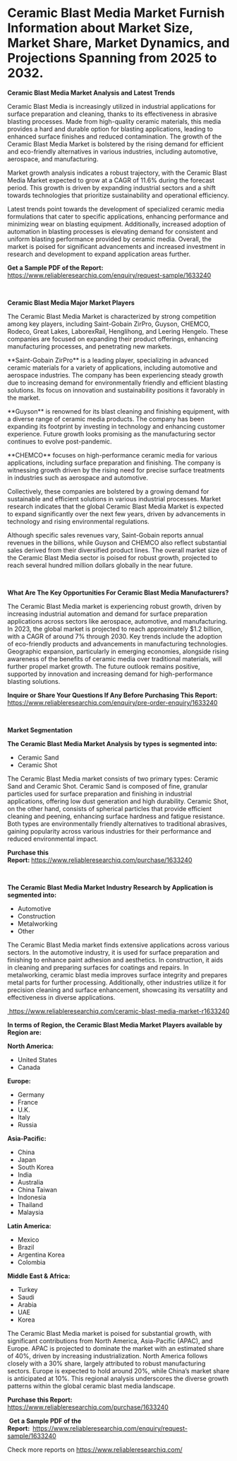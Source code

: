 <p><h1>Ceramic Blast Media Market Furnish Information about Market Size, Market Share, Market Dynamics, and Projections Spanning from 2025 to 2032.</h1></p><p><strong>Ceramic Blast Media Market Analysis and Latest Trends</strong></p>
<p><p>Ceramic Blast Media is increasingly utilized in industrial applications for surface preparation and cleaning, thanks to its effectiveness in abrasive blasting processes. Made from high-quality ceramic materials, this media provides a hard and durable option for blasting applications, leading to enhanced surface finishes and reduced contamination. The growth of the Ceramic Blast Media Market is bolstered by the rising demand for efficient and eco-friendly alternatives in various industries, including automotive, aerospace, and manufacturing. </p><p>Market growth analysis indicates a robust trajectory, with the Ceramic Blast Media Market expected to grow at a CAGR of 11.6% during the forecast period. This growth is driven by expanding industrial sectors and a shift towards technologies that prioritize sustainability and operational efficiency. </p><p>Latest trends point towards the development of specialized ceramic media formulations that cater to specific applications, enhancing performance and minimizing wear on blasting equipment. Additionally, increased adoption of automation in blasting processes is elevating demand for consistent and uniform blasting performance provided by ceramic media. Overall, the market is poised for significant advancements and increased investment in research and development to expand application areas further.</p></p>
<p><strong>Get a Sample PDF of the Report:&nbsp;</strong> <a href="https://www.reliableresearchiq.com/enquiry/request-sample/1633240?utm_campaign=973&utm_medium=2&utm_source=Github&utm_content=ia&utm_term=30012025&utm_id=ceramic-blast-media">https://www.reliableresearchiq.com/enquiry/request-sample/1633240</a></p>
<p>&nbsp;</p>
<p><strong>Ceramic Blast Media Major Market Players</strong></p>
<p><p>The Ceramic Blast Media Market is characterized by strong competition among key players, including Saint-Gobain ZirPro, Guyson, CHEMCO, Rodeco, Great Lakes, LaborexRail, Henglihong, and Leering Hengelo. These companies are focused on expanding their product offerings, enhancing manufacturing processes, and penetrating new markets.</p><p>**Saint-Gobain ZirPro** is a leading player, specializing in advanced ceramic materials for a variety of applications, including automotive and aerospace industries. The company has been experiencing steady growth due to increasing demand for environmentally friendly and efficient blasting solutions. Its focus on innovation and sustainability positions it favorably in the market.</p><p>**Guyson** is renowned for its blast cleaning and finishing equipment, with a diverse range of ceramic media products. The company has been expanding its footprint by investing in technology and enhancing customer experience. Future growth looks promising as the manufacturing sector continues to evolve post-pandemic.</p><p>**CHEMCO** focuses on high-performance ceramic media for various applications, including surface preparation and finishing. The company is witnessing growth driven by the rising need for precise surface treatments in industries such as aerospace and automotive.</p><p>Collectively, these companies are bolstered by a growing demand for sustainable and efficient solutions in various industrial processes. Market research indicates that the global Ceramic Blast Media Market is expected to expand significantly over the next few years, driven by advancements in technology and rising environmental regulations.</p><p>Although specific sales revenues vary, Saint-Gobain reports annual revenues in the billions, while Guyson and CHEMCO also reflect substantial sales derived from their diversified product lines. The overall market size of the Ceramic Blast Media sector is poised for robust growth, projected to reach several hundred million dollars globally in the near future.</p></p>
<p>&nbsp;</p>
<p><strong>What Are The Key Opportunities For Ceramic Blast Media Manufacturers?</strong></p>
<p><p>The Ceramic Blast Media market is experiencing robust growth, driven by increasing industrial automation and demand for surface preparation applications across sectors like aerospace, automotive, and manufacturing. In 2023, the global market is projected to reach approximately $1.2 billion, with a CAGR of around 7% through 2030. Key trends include the adoption of eco-friendly products and advancements in manufacturing technologies. Geographic expansion, particularly in emerging economies, alongside rising awareness of the benefits of ceramic media over traditional materials, will further propel market growth. The future outlook remains positive, supported by innovation and increasing demand for high-performance blasting solutions.</p></p>
<p><strong>Inquire or Share Your Questions If Any Before Purchasing This Report:</strong> <a href="https://www.reliableresearchiq.com/enquiry/pre-order-enquiry/1633240?utm_campaign=973&utm_medium=2&utm_source=Github&utm_content=ia&utm_term=30012025&utm_id=ceramic-blast-media">https://www.reliableresearchiq.com/enquiry/pre-order-enquiry/1633240</a></p>
<p>&nbsp;</p>
<p><strong>Market Segmentation</strong></p>
<p><strong>The Ceramic Blast Media Market Analysis by types is segmented into:</strong></p>
<p><ul><li>Ceramic Sand</li><li>Ceramic Shot</li></ul></p>
<p><p>The Ceramic Blast Media market consists of two primary types: Ceramic Sand and Ceramic Shot. Ceramic Sand is composed of fine, granular particles used for surface preparation and finishing in industrial applications, offering low dust generation and high durability. Ceramic Shot, on the other hand, consists of spherical particles that provide efficient cleaning and peening, enhancing surface hardness and fatigue resistance. Both types are environmentally friendly alternatives to traditional abrasives, gaining popularity across various industries for their performance and reduced environmental impact.</p></p>
<p><strong>Purchase this Report:&nbsp;</strong><a href="https://www.reliableresearchiq.com/purchase/1633240?utm_campaign=973&utm_medium=2&utm_source=Github&utm_content=ia&utm_term=30012025&utm_id=ceramic-blast-media">https://www.reliableresearchiq.com/purchase/1633240</a></p>
<p>&nbsp;</p>
<p><strong>The Ceramic Blast Media Market Industry Research by Application is segmented into:</strong></p>
<p><ul><li>Automotive</li><li>Construction</li><li>Metalworking</li><li>Other</li></ul></p>
<p><p>The Ceramic Blast Media market finds extensive applications across various sectors. In the automotive industry, it is used for surface preparation and finishing to enhance paint adhesion and aesthetics. In construction, it aids in cleaning and preparing surfaces for coatings and repairs. In metalworking, ceramic blast media improves surface integrity and prepares metal parts for further processing. Additionally, other industries utilize it for precision cleaning and surface enhancement, showcasing its versatility and effectiveness in diverse applications.</p></p>
<p><a href="https://www.reliableresearchiq.com/ceramic-blast-media-market-r1633240?utm_campaign=973&utm_medium=2&utm_source=Github&utm_content=ia&utm_term=30012025&utm_id=ceramic-blast-media">&nbsp;https://www.reliableresearchiq.com/ceramic-blast-media-market-r1633240</a></p>
<p><strong>In terms of Region, the Ceramic Blast Media Market Players available by Region are:</strong></p>
<p>
    <p> <strong> North America: </strong>
        <ul>
            <li>United States</li>
            <li>Canada</li>
        </ul>
        </p> 
    <p> <strong> Europe: </strong>
        <ul>
            <li>Germany</li>
            <li>France</li>
            <li>U.K.</li>
            <li>Italy</li>
            <li>Russia</li>
        </ul>
        </p> 
    <p> <strong> Asia-Pacific: </strong>
        <ul>
            <li>China</li>
            <li>Japan</li>
            <li>South Korea</li>
            <li>India</li>
            <li>Australia</li>
            <li>China Taiwan</li>
            <li>Indonesia</li>
            <li>Thailand</li>
            <li>Malaysia</li>
        </ul>
        </p> 
    <p> <strong> Latin America: </strong>
        <ul>
            <li>Mexico</li>
            <li>Brazil</li>
            <li>Argentina Korea</li>
            <li>Colombia</li>
        </ul>
        </p> 
    <p> <strong> Middle East & Africa: </strong>
        <ul>
            <li>Turkey</li>
            <li>Saudi</li>
            <li>Arabia</li>
            <li>UAE</li>
            <li>Korea</li>
        </ul>
    </p>
    </p>
<p><p>The Ceramic Blast Media market is poised for substantial growth, with significant contributions from North America, Asia-Pacific (APAC), and Europe. APAC is projected to dominate the market with an estimated share of 40%, driven by increasing industrialization. North America follows closely with a 30% share, largely attributed to robust manufacturing sectors. Europe is expected to hold around 20%, while China’s market share is anticipated at 10%. This regional analysis underscores the diverse growth patterns within the global ceramic blast media landscape.</p></p>
<p><strong>Purchase this Report: </strong><a href="https://www.reliableresearchiq.com/purchase/1633240?utm_campaign=973&utm_medium=2&utm_source=Github&utm_content=ia&utm_term=30012025&utm_id=ceramic-blast-media">https://www.reliableresearchiq.com/purchase/1633240</a></p>
<p>&nbsp;<strong>Get a Sample PDF of the Report:&nbsp;&nbsp;</strong><a href="https://www.reliableresearchiq.com/enquiry/request-sample/1633240?utm_campaign=973&utm_medium=2&utm_source=Github&utm_content=ia&utm_term=30012025&utm_id=ceramic-blast-media">https://www.reliableresearchiq.com/enquiry/request-sample/1633240</a></p>
<p><strong></strong></p>
<p>Check more reports on <a href="https://www.reliableresearchiq.com/?utm_campaign=973&utm_medium=2&utm_source=Github&utm_content=ia&utm_term=30012025&utm_id=ceramic-blast-media">https://www.reliableresearchiq.com/</a></p>